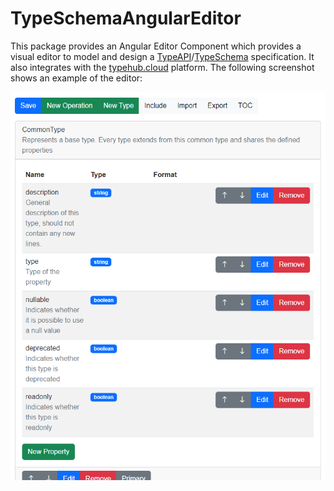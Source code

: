 # TypeSchemaAngularEditor

This package provides an Angular Editor Component which provides a visual
editor to model and design a [TypeAPI](https://typeapi.org/)/[TypeSchema](https://typeschema.org/)
specification. It also integrates with the [typehub.cloud](https://typehub.cloud/) platform.
The following screenshot shows an example of the editor:

![Preview](../../assets/preview.png)
